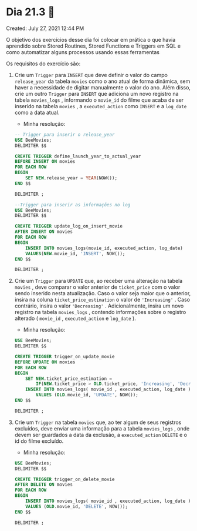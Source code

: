 # Dia 21.3 :rocket:

Created: July 27, 2021 12:44 PM

O objetivo dos exercícios desse dia foi colocar em prática o que havia aprendido sobre Stored Routines, Stored Functions e Triggers em SQL e como automatizar alguns processos usando essas ferramentas

Os requisitos do exercício são:

1. Crie um `Trigger` para `INSERT` que deve definir o valor do campo `release_year` da tabela `movies` como o ano atual de forma dinâmica, sem haver a necessidade de digitar manualmente o valor do ano. Além disso, crie um outro `Trigger` para `INSERT` que adiciona um novo registro na tabela `movies_logs` , informando o `movie_id` do filme que acaba de ser inserido na tabela `movies` , a `executed_action` como `INSERT` e a `log_date` como a data atual.
    - Minha resolução:

    ```sql
    -- Trigger para inserir o release_year
    USE BeeMovies;
    DELIMITER $$

    CREATE TRIGGER define_launch_year_to_actual_year
    BEFORE INSERT ON movies
    FOR EACH ROW
    BEGIN
        SET NEW.release_year = YEAR(NOW());
    END $$

    DELIMITER ;
    
    --Trigger para inserir as informações no log
    USE BeeMovies;
    DELIMITER $$

    CREATE TRIGGER update_log_on_insert_movie
    AFTER INSERT ON movies
    FOR EACH ROW
    BEGIN
        INSERT INTO movies_logs(movie_id, executed_action, log_date) 
        VALUES(NEW.movie_id, 'INSERT', NOW());
    END $$

    DELIMITER ;
    ```

2. Crie um `Trigger` para `UPDATE` que, ao receber uma alteração na tabela `movies` , deve comparar o valor anterior de `ticket_price` com o valor sendo inserido nesta atualização. Caso o valor seja maior que o anterior, insira na coluna `ticket_price_estimation` o valor de `'Increasing'` . Caso contrário, insira o valor `'Decreasing'` . Adicionalmente, insira um novo registro na tabela `movies_logs` , contendo informações sobre o registro alterado ( `movie_id` , `executed_action` e `log_date` ).

    - Minha resolução:

    ```sql
    USE BeeMovies;
    DELIMITER $$

    CREATE TRIGGER trigger_on_update_movie
    BEFORE UPDATE ON movies
    FOR EACH ROW
    BEGIN
        SET NEW.ticket_price_estimation = 
            IF(NEW.ticket_price > OLD.ticket_price, 'Increasing', 'Decreasing');
        INSERT INTO movies_logs( movie_id , executed_action, log_date )
            VALUES (OLD.movie_id, 'UPDATE', NOW());
    END $$

    DELIMITER ;
    ```

3. Crie um `Trigger` na tabela `movies` que, ao ter algum de seus registros excluídos, deve enviar uma informação para a tabela `movies_logs` , onde devem ser guardados a data da exclusão, a `executed_action` `DELETE` e o id do filme excluído.
    - Minha resolução:

    ```sql
    USE BeeMovies;
    DELIMITER $$

    CREATE TRIGGER trigger_on_delete_movie
    AFTER DELETE ON movies
    FOR EACH ROW
    BEGIN
        INSERT INTO movies_logs( movie_id , executed_action, log_date )
        VALUES (OLD.movie_id, 'DELETE', NOW());
    END $$

    DELIMITER ;
    ```

